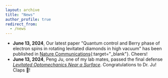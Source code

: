 ```yaml
---
layout: archive
title: "News"
author_profile: true
redirect_from:
  - /news
---
```


- **June 13, 2024**, Our latest paper "Quantum control and Berry phase of electron spins in rotating levitated diamonds in high vacuum" has been published in [Nature Communications](https://doi.org/10.1038/s41467-024-49175-3){:target="_blank"}. Cheers!
- **June 13, 2024**, Peng Ju, one of my lab mates, passed the final defense *<u>Levitated Optomechanics Near a Surface</u>*. Congratulations to Dr. Ju! Claps 👏!
